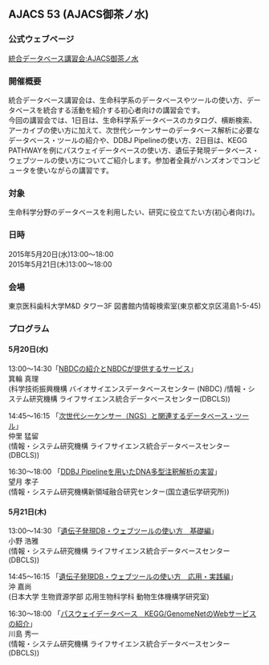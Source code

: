 ## AJACS 53 (AJACS御茶ノ水)

### 公式ウェブページ
[統合データベース講習会:AJACS御茶ノ水](http://events.biosciencedbc.jp/training/ajacs53)

### 開催概要
統合データベース講習会は、生命科学系のデータベースやツールの使い方、データベースを統合する活動を紹介する初心者向けの講習会です。    
今回の講習会では、1日目は、生命科学系データベースのカタログ、横断検索、アーカイブの使い方に加えて、次世代シーケンサーのデータベース解析に必要なデータベース・ツールの紹介や、DDBJ Pipelineの使い方、2日目は、KEGG PATHWAYを例にパスウェイデータベースの使い方、遺伝子発現データベース・ウェブツールの使い方についてご紹介します。参加者全員がハンズオンでコンピュータを使いながらの講習です。

### 対象
生命科学分野のデータベースを利用したい、研究に役立てたい方(初心者向け)。  

### 日時
2015年5月20日(水)13:00～18:00  
2015年5月21日(木)13:00～18:00  
    
### 会場
東京医科歯科大学M&D タワー3F 図書館内情報検索室(東京都文京区湯島1-5-45)  

### プログラム 
#### 5月20日(水)
13:00～14:30「[NBDCの紹介とNBDCが提供するサービス](https://github.com/AJACS-training/AJACS53/blob/master/minowa/)」   
箕輪 真理  
(科学技術振興機構 バイオサイエンスデータベースセンター (NBDC)
/情報・システム研究機構 ライフサイエンス統合データベースセンター(DBCLS))  


14:45～16:15 「[次世代シーケンサー（NGS）と関連するデータベース・ツール](https://github.com/AJACS-training/AJACS53/blob/master/nakazato/)」  
仲里 猛留  
(情報・システム研究機構 ライフサイエンス統合データベースセンター (DBCLS))  


16:30～18:00 「[DDBJ Pipelineを用いたDNA多型注釈解析の実習](https://github.com/AJACS-training/AJACS53/blob/master/mochizuki/)」  
望月 孝子  
(情報・システム研究機構新領域融合研究センター(国立遺伝学研究所))  

#### 5月21日(木)  
13:00～14:30 「[遺伝子発現DB・ウェブツールの使い方　基礎編](https://github.com/AJACS-training/AJACS53/blob/master/hono/)」  
小野 浩雅  
(情報・システム研究機構 ライフサイエンス統合データベースセンター (DBCLS))   


14:45～16:15 「[遺伝子発現DB・ウェブツールの使い方　応用・実践編](https://github.com/AJACS-training/AJACS53/blob/master/yoki/)」  
沖 嘉尚  
(日本大学 生物資源学部 応用生物科学科 動物生体機構学研究室)   


16:30～18:00 「[パスウェイデータベース　KEGG/GenomeNetのWebサービスの紹介](https://github.com/AJACS-training/AJACS53/blob/master/skwsm/)」  
川島 秀一  
(情報・システム研究機構 ライフサイエンス統合データベースセンター (DBCLS))
